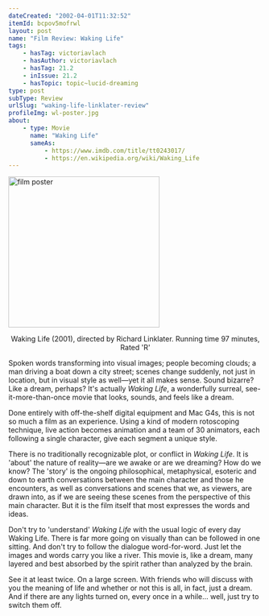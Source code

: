 ```yaml
---
dateCreated: "2002-04-01T11:32:52"
itemId: bcpov5mofrwl
layout: post
name: "Film Review: Waking Life"
tags:
    - hasTag: victoriavlach
    - hasAuthor: victoriavlach
    - hasTag: 21.2
    - inIssue: 21.2
    - hasTopic: topic~lucid-dreaming
type: post
subType: Review
urlSlug: "waking-life-linklater-review"
profileImg: wl-poster.jpg
about:
    - type: Movie
      name: "Waking Life"
      sameAs:
          - https://www.imdb.com/title/tt0243017/
          - https://en.wikipedia.org/wiki/Waking_Life
---
```


<a href="https://en.wikipedia.org/wiki/Waking_Life"><img src="../images/wl-poster.jpg" width="300" alt="film poster"/></a><!--nopreview--><div style="text-align:center" class="caption">Waking Life (2001), directed by Richard Linklater. Running time 97 minutes, Rated 'R'</div><!--/nopreview-->

Spoken words transforming into visual images; people becoming clouds; a man driving a boat down a city street; scenes change suddenly, not just in location, but in visual style as well—yet it all makes sense. Sound bizarre? Like a dream, perhaps? It's actually _Waking Life_, a wonderfully surreal, see-it-more-than-once movie that looks, sounds, and feels like a dream.

Done entirely with off-the-shelf digital equipment and Mac G4s, this is not so much a film as an experience. Using a kind of modern rotoscoping technique, live action becomes animation and a team of 30 animators, each following a single character, give each segment a unique style.

There is no traditionally recognizable plot, or conflict in _Waking Life_. It is 'about' the nature of reality—are we awake or are we dreaming? How do we know? The 'story' is the ongoing philosophical, metaphysical, esoteric and down to earth conversations between the main character and those he encounters, as well as conversations and scenes that we, as viewers, are drawn into, as if we are seeing these scenes from the perspective of this main character. But it is the film itself that most expresses the words and ideas.

Don't try to 'understand' _Waking Life_ with the usual logic of every day Waking Life. There is far more going on visually than can be followed in one sitting. And don't try to follow the dialogue word-for-word. Just let the images and words carry you like a river. This movie is, like a dream, many layered and best absorbed by the spirit rather than analyzed by the brain.

See it at least twice. On a large screen. With friends who will discuss with you the meaning of life and whether or not this is all, in fact, just a dream. And if there are any lights turned on, every once in a while... well, just try to switch them off.
